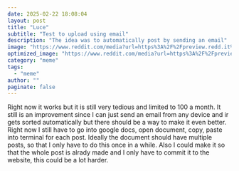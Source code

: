```yaml
---
date: 2025-02-22 18:08:04
layout: post
title: "Luce"
subtitle: "Test to upload using email"
description: "The idea was to automatically post by sending an email"
image: "https://www.reddit.com/media?url=https%3A%2F%2Fpreview.redd.it%2Fluce-in-some-ways-she-would-be-a-very-powerful-stand-user-by-v0-dn67ctoatwxd1.jpeg%3Fwidth%3D1080%26crop%3Dsmart%26auto%3Dwebp%26s%3D1575669d4640d91c16685356598377c78f7964a3"
optimized_image: "https://www.reddit.com/media?url=https%3A%2F%2Fpreview.redd.it%2Fluce-in-some-ways-she-would-be-a-very-powerful-stand-user-by-v0-dn67ctoatwxd1.jpeg%3Fwidth%3D1080%26crop%3Dsmart%26auto%3Dwebp%26s%3D1575669d4640d91c16685356598377c78f7964a3"
category: "meme"
tags:
  - "meme"
author: ""
paginate: false
---
```


Right now it works but it is still very tedious and limited to 100 a month. It still is an improvement since I can just send an email from any device and ir gets sorted automatically but there should be a way to make it even better. Right now I still have to go into google docs, open document, copy, paste into terminal for each post. Ideally the document should have multiple posts, so that I only have to do this once in a while.
Also I could make it so that the whole post is alrady made and I only have to commit it to the website, this could be a lot harder.

